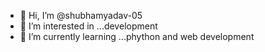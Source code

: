 - 👋 Hi, I’m @shubhamyadav-05
- 👀 I’m interested in ...development
- 🌱 I’m currently learning ...phython and web development
  


<!---
shubhamyadav-05/shubhamyadav-05 is a ✨ special ✨ repository because its `README.md` (this file) appears on your GitHub profile.
You can click the Preview link to take a look at your changes.
--->
